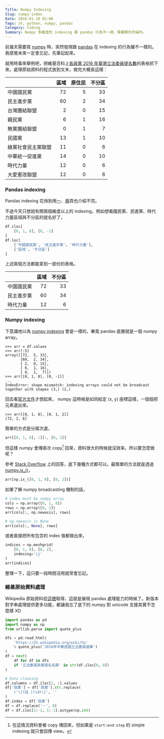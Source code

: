 ```yaml
---
Title: Numpy Indexing
Slug: numpy-index
Date: 2016-01-18 02:00
Tags: zh, python, numpy, pandas
Category: Coding
Summary: Numpy 多維度的 indexing 跟 pandas 行為不一樣，需要額外的操作。
---
```


前幾天需要寫 [numpy] 時，突然發現跟 [pandas] 在 indexing 的行為蠻不一樣的。我感覺未來一定會忘記，先筆記起來。

就用時事來舉例吧，把維基百科上[各政黨 2016 年臺灣立法委員提名數][wiki]的表格抓下來。處理原始資料的程式放到文末，做完大概長這樣：

|           |   區域 |   原住民 |   不分區 |
|:----------|-----:|------:|------:|
| 中國國民黨     |   72 |     5 |    33 |
| 民主進步黨     |   60 |     2 |    34 |
| 台灣團結聯盟    |    2 |     0 |    15 |
| 親民黨       |    6 |     1 |    16 |
| 無黨團結聯盟    |    0 |     1 |     7 |
| 民國黨       |   13 |     1 |    10 |
| 綠黨社會民主黨聯盟 |   11 |     0 |     6 |
| 中華統一促進黨   |   14 |     0 |    10 |
| 時代力量      |   12 |     0 |     6 |
| 大愛憲改聯盟    |   12 |     0 |     6 |


### Pandas indexing

Pandas indexing 花俏到用[一](http://pandas.pydata.org/pandas-docs/stable/indexing.html)、[兩](http://pandas.pydata.org/pandas-docs/stable/advanced.html)頁也介紹不完。

不過今天只想說有關兩個維度以上的 indexing，例如想看國民黨、民進黨、時代力量區域與不分區的提名好了，

```python
df.iloc[
    [0, 1, 8], [0, -1]
]
df.loc[
    ['中國國民黨', '民主進步黨', '時代力量'], 
    ['區域', '不分區']
]
```

上述兩個方法都能拿到一部份的表格。

|       |   區域 |   不分區 |
|:------|-----:|------:|
| 中國國民黨 |   72 |    33 |
| 民主進步黨 |   60 |    34 |
| 時代力量  |   12 |     6 |


### Numpy indexing

下意識地以為 [numpy indexing] 會是一樣的，畢竟 pandas 底層就是一個 numpy array。

```pycon
>>> arr = df.values
>>> arr[:5]
array([[72,  5, 33],
       [60,  2, 34],
       [ 2,  0, 15],
       [ 6,  1, 16],
       [ 0,  1,  7]])
>>> arr[[0, 1, 8], [0, -1]]
...
IndexError: shape mismatch: indexing arrays could not be broadcast 
together with shapes (3,) (2,) 
```

回去看[官方文件][numpy indexing]才想起來， numpy 這時候是如同給定 (x, y) 座標這樣，一個個把元素選出來。

```pycon
>>> arr[[0, 1, 8], [0, 1, 2]]
[72, 2, 6]
```

簡單的方式是分兩次選，

```python
arr[[0, 1, 8], :][:, [0, 2]]
```

但這樣 numpy 會傳兩次 copy[^1] 回來，資料很大的時候就沒效率。所以要怎麼做呢？

參考 [Stack Overflow](http://stackoverflow.com/a/30918530) 上的回答，底下幾種方式都可以。最簡單的方法就是透過 [numpy.ix_()][np.ix]，

```python
arr[np.ix_([0, 1, 8], [0, 2])]
```

如果了解 numpy broadcasting 機制的話，

```python
# index must be numpy array
cols = np.array([0, 1, 8])
rows = np.array([0, 2])
arr[cols[:, np.newaxis], rows]

# np.newaxis is None
arr[cols[:, None], rows]
```

或者直接把所有包含的 index 值都做出來，

```python
indices = np.meshgrid(
    [0, 1, 8], [0, 2], 
    indexing='ij'
)
arr[indices]
```

整理一下，這只要一段時間沒用就常會忘記。


### 維基原始資料處理

Wikipedia 原始資料從[這裡][wiki]取得，這就是展現 pandas 處理能力的時候了。新版本對字串處理提供更多功能，都讓我忘了底下的 numpy 對 unicode 支援其實不怎麼樣 XD

```python
import pandas as pd
import numpy as np
from urllib.parse import quote_plus

dfs = pd.read_html(
    'https://zh.wikipedia.org/wiki/%s' 
    % quote_plus('2016年中華民國立法委員選舉')
)
df = next(
    df for df in dfs 
    if '立法委員政黨提名名額' in str(df.iloc[0, 0])
)

# Data cleaning
df.columns = df.iloc[1, :].values
df['政黨'] = df['政黨'].str.replace(
    r'\[(註 |)\d+\]', ''
)
df.index = df['政黨']
df = df.replace('－', 0)
df = df.iloc[2:-1, 1:-1].astype(np.int)
```


[^1]: 在這情況資料會被 copy 傳回來，但如果是 `start:end:step` 的 simple indexing 就只會回傳 view。

[numpy]: http://docs.scipy.org/doc/numpy/index.html
[pandas]: http://pandas.pydata.org/
[wiki]: https://zh.wikipedia.org/wiki/2016%E5%B9%B4%E4%B8%AD%E8%8F%AF%E6%B0%91%E5%9C%8B%E7%AB%8B%E6%B3%95%E5%A7%94%E5%93%A1%E9%81%B8%E8%88%89
[numpy indexing]: http://docs.scipy.org/doc/numpy/reference/arrays.indexing.html#arrays-indexing
[np.ix]: http://docs.scipy.org/doc/numpy-1.10.1/reference/generated/numpy.ix_.html#numpy.ix_